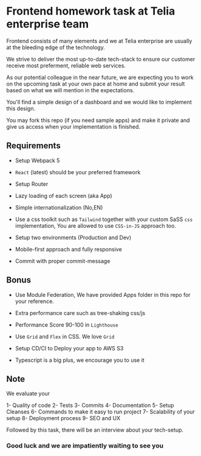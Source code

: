# Frontend homework task at Telia enterprise team

Frontend consists of many elements and we at Telia enterprise are usually at the bleeding edge of the technology.

We strive to deliver the most up-to-date tech-stack to ensure our customer receive most preferment, reliable web services.

As our potential colleague in the near future, we are expecting you to work on the upcoming task at your own pace at home and submit your result based on what we will mention in the expectations.

You'll find a simple design of a dashboard and we would like to implement this design.

You may fork this repo (if you need sample apps) and make it private and give us access when your implementation is finished.

## Requirements

- Setup Webpack 5

- `React` (latest) should be your preferred framework

- Setup Router

- Lazy loading of each screen (aka App)

- Simple internationalization (No,EN)

- Use a css toolkit such as `Tailwind` together with your custom SaSS `css` implementation, You are allowed to use `CSS-in-JS` approach too.

- Setup two environments (Production and Dev)

- Mobile-first approach and fully responsive

- Commit with proper commit-message

## Bonus

- Use Module Federation, We have provided Apps folder in this repo for your reference.

- Extra performance care such as tree-shaking css/js

- Performance Score 90-100 in `Lighthouse`

- Use `Grid` and `Flex` in CSS. We love `Grid`

- Setup CD/CI to Deploy your app to AWS S3

- Typescript is a big plus, we encourage you to use it

## Note

We evaluate your

1- Quality of code
2- Tests
3- Commits
4- Documentation
5- Setup Cleanses
6- Commands to make it easy to run project
7- Scalability of your setup
8- Deployment process
9- SEO and UX

Followed by this task, there will be an interview about your tech-setup.

### Good luck and we are impatiently waiting to see you
